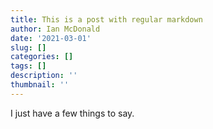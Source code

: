 ```yaml
---
title: This is a post with regular markdown
author: Ian McDonald
date: '2021-03-01'
slug: []
categories: []
tags: []
description: ''
thumbnail: ''
---
```


I just have a few things to say.